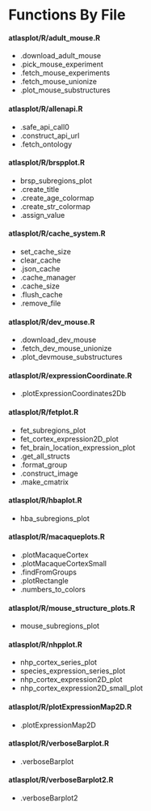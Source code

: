 # Functions By File
#### atlasplot/R/adult_mouse.R
* .download_adult_mouse 
* .pick_mouse_experiment 
* .fetch_mouse_experiments 
* .fetch_mouse_unionize 
* .plot_mouse_substructures 

#### atlasplot/R/allenapi.R
* .safe_api_call0 
* .construct_api_url 
* .fetch_ontology 

#### atlasplot/R/brspplot.R
* brsp_subregions_plot 
* .create_title 
* .create_age_colormap 
* .create_str_colormap 
* .assign_value 

#### atlasplot/R/cache_system.R
* set_cache_size 
* clear_cache 
* .json_cache 
* .cache_manager 
* .cache_size 
* .flush_cache
* .remove_file 

#### atlasplot/R/dev_mouse.R
* .download_dev_mouse 
* .fetch_dev_mouse_unionize 
* .plot_devmouse_substructures 

#### atlasplot/R/expressionCoordinate.R
* .plotExpressionCoordinates2Db 

#### atlasplot/R/fetplot.R
* fet_subregions_plot 
* fet_cortex_expression2D_plot 
* fet_brain_location_expression_plot 
* .get_all_structs 
* .format_group 
* .construct_image 
* .make_cmatrix 

#### atlasplot/R/hbaplot.R
* hba_subregions_plot 

#### atlasplot/R/macaqueplots.R
* .plotMacaqueCortex 
* .plotMacaqueCortexSmall 
* .findFromGroups 
* .plotRectangle 
* .numbers_to_colors 

#### atlasplot/R/mouse_structure_plots.R
* mouse_subregions_plot 

#### atlasplot/R/nhpplot.R
* nhp_cortex_series_plot 
* species_expression_series_plot 
* nhp_cortex_expression2D_plot 
* nhp_cortex_expression2D_small_plot

#### atlasplot/R/plotExpressionMap2D.R
* .plotExpressionMap2D 

#### atlasplot/R/verboseBarplot.R
* .verboseBarplot 

#### atlasplot/R/verboseBarplot2.R
* .verboseBarplot2 

